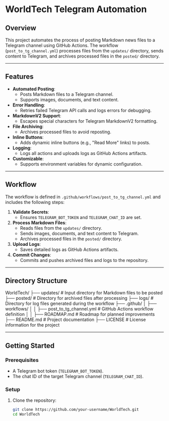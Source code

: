 # WorldTech Telegram Automation

## Overview
This project automates the process of posting Markdown news files to a Telegram channel using GitHub Actions. The workflow (`post_to_tg_channel.yml`) processes files from the `updates/` directory, sends content to Telegram, and archives processed files in the `posted/` directory.

---

## Features
- **Automated Posting**:
  - Posts Markdown files to a Telegram channel.
  - Supports images, documents, and text content.
- **Error Handling**:
  - Retries failed Telegram API calls and logs errors for debugging.
- **MarkdownV2 Support**:
  - Escapes special characters for Telegram MarkdownV2 formatting.
- **File Archiving**:
  - Archives processed files to avoid reposting.
- **Inline Buttons**:
  - Adds dynamic inline buttons (e.g., "Read More" links) to posts.
- **Logging**:
  - Logs all actions and uploads logs as GitHub Actions artifacts.
- **Customizable**:
  - Supports environment variables for dynamic configuration.

---

## Workflow
The workflow is defined in `.github/workflows/post_to_tg_channel.yml` and includes the following steps:
1. **Validate Secrets**:
   - Ensures `TELEGRAM_BOT_TOKEN` and `TELEGRAM_CHAT_ID` are set.
2. **Process Markdown Files**:
   - Reads files from the `updates/` directory.
   - Sends images, documents, and text content to Telegram.
   - Archives processed files in the `posted/` directory.
3. **Upload Logs**:
   - Saves detailed logs as GitHub Actions artifacts.
4. **Commit Changes**:
   - Commits and pushes archived files and logs to the repository.

---

## Directory Structure
WorldTech/
├── updates/                # Input directory for Markdown files to be posted
├── posted/                 # Directory for archived files after processing
├── logs/                   # Directory for log files generated during the workflow
├── .github/
│   ├── workflows/
│   │   ├── post_to_tg_channel.yml  # GitHub Actions workflow definition
│   │   ├── ROADMAP.md             # Roadmap for planned improvements
├── README.md               # Project documentation
├── LICENSE                 # License information for the project

---

## Getting Started

### Prerequisites
- A Telegram bot token (`TELEGRAM_BOT_TOKEN`).
- The chat ID of the target Telegram channel (`TELEGRAM_CHAT_ID`).

### Setup
1. Clone the repository:
   ```bash
   git clone https://github.com/your-username/WorldTech.git
   cd WorldTech
